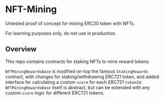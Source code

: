 # NFT-Mining

Untested proof of concept for mining ERC20 token with NFTs.

For learning purposes only, do not use in production.

## Overview
This repo contains contracts for staking NFTs to mine reward tokens.

`NFTMiningRewardsBase` is modified on-top the famous `StakingRewards` contract, with changes for staking/withdrawing ERC721 token, and added interface for calculating a custom `score` for each ERC721 `tokenId`. `NFTMiningRewardsBase` itself is abstract, but can be extended with any custom `score` logic for different ERC721 tokens.

